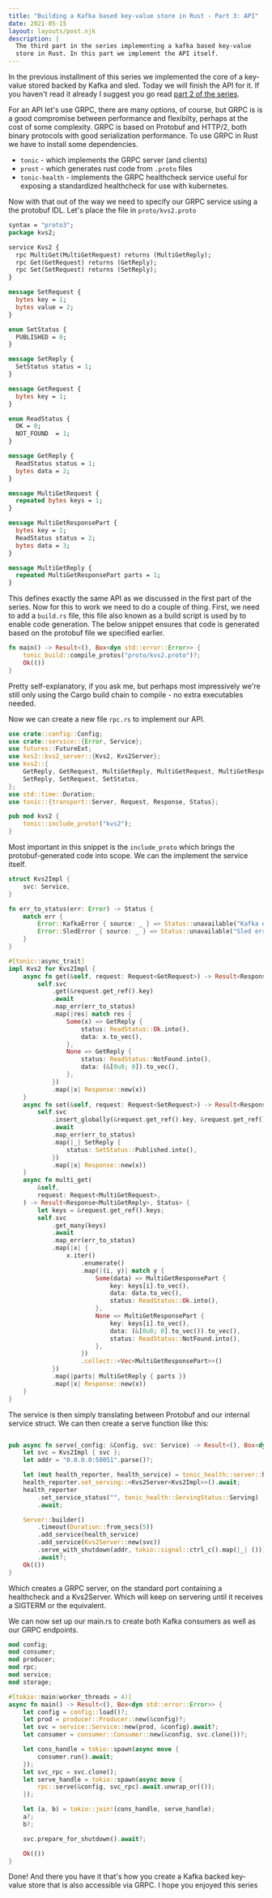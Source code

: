```yaml
---
title: "Building a Kafka based key-value store in Rust - Part 3: API"
date: 2021-05-15
layout: layouts/post.njk
description: |
  The third part in the series implementing a kafka based key-value
  store in Rust. In this part we implement the API itself.
---
```


In the previous installment of this series we implemented the core of a key-value stored backed by Kafka and sled. Today we will finish the API for it. If you haven't read it already I suggest you go read [part 2 of the series](posts/building-a-kafka-backed-key-value-store-in-rust-part-2-implementation).

For an API let's use GRPC, there are many options, of course, but GRPC is is a good compromise between performance and flexibilty, perhaps at the cost of some complexity. GRPC is based on Protobuf and HTTP/2, both binary protocols with good serialization performance. To use GRPC in Rust we have to install some dependencies.

- `tonic` - which implements the GRPC server (and clients)
- `prost` - which generates rust code from `.proto` files
- `tonic-health` - implements the GRPC healthcheck service useful for exposing a standardized healthcheck for use with kubernetes.

Now with that out of the way we need to specify our GRPC service using a the protobuf IDL. Let's place the file in `proto/kvs2.proto`

```proto
syntax = "proto3";
package kvs2;

service Kvs2 {
  rpc MultiGet(MultiGetRequest) returns (MultiGetReply);
  rpc Get(GetRequest) returns (GetReply);
  rpc Set(SetRequest) returns (SetReply);
}

message SetRequest {
  bytes key = 1;
  bytes value = 2;
}

enum SetStatus {
  PUBLISHED = 0;
}

message SetReply {
  SetStatus status = 1;
}

message GetRequest {
  bytes key = 1;
}

enum ReadStatus {
  OK = 0;
  NOT_FOUND  = 1;
}

message GetReply {
  ReadStatus status = 1;
  bytes data = 2;
}

message MultiGetRequest {
  repeated bytes keys = 1;
}

message MultiGetResponsePart {
  bytes key = 1;
  ReadStatus status = 2;
  bytes data = 3;
}

message MultiGetReply {
  repeated MultiGetResponsePart parts = 1;
}
```

This defines exactly the same API as we discussed in the first part of the series. Now for this to work we need to do a couple of thing. First, we need to add a `build.rs` file, this file also known as a build script is used by to enable code generation. The below snippet ensures that code is generated based on the protobuf file we specified earlier.

```rust
fn main() -> Result<(), Box<dyn std::error::Error>> {
    tonic_build::compile_protos("proto/kvs2.proto")?;
    Ok(())
}
```

Pretty self-explanatory, if you ask me, but perhaps most impressively we're still only using the Cargo build chain to compile - no extra executables needed.

Now we can create a new file `rpc.rs` to implement our API.

```rust
use crate::config::Config;
use crate::service::{Error, Service};
use futures::FutureExt;
use kvs2::kvs2_server::{Kvs2, Kvs2Server};
use kvs2::{
    GetReply, GetRequest, MultiGetReply, MultiGetRequest, MultiGetResponsePart, ReadStatus,
    SetReply, SetRequest, SetStatus,
};
use std::time::Duration;
use tonic::{transport::Server, Request, Response, Status};

pub mod kvs2 {
    tonic::include_proto!("kvs2");
}
```

Most important in this snippet is the `include_proto` which brings the protobuf-generated code into scope. We can the implement the service itself.

```rust
struct Kvs2Impl {
    svc: Service,
}

fn err_to_status(err: Error) -> Status {
    match err {
        Error::KafkaError { source: _ } => Status::unavailable("Kafka error"),
        Error::SledError { source: _ } => Status::unavailable("Sled error"),
    }
}

#[tonic::async_trait]
impl Kvs2 for Kvs2Impl {
    async fn get(&self, request: Request<GetRequest>) -> Result<Response<GetReply>, Status> {
        self.svc
            .get(&request.get_ref().key)
            .await
            .map_err(err_to_status)
            .map(|res| match res {
                Some(x) => GetReply {
                    status: ReadStatus::Ok.into(),
                    data: x.to_vec(),
                },
                None => GetReply {
                    status: ReadStatus::NotFound.into(),
                    data: (&[0u8; 0]).to_vec(),
                },
            })
            .map(|x| Response::new(x))
    }
    async fn set(&self, request: Request<SetRequest>) -> Result<Response<SetReply>, Status> {
        self.svc
            .insert_globally(&request.get_ref().key, &request.get_ref().value)
            .await
            .map_err(err_to_status)
            .map(|_| SetReply {
                status: SetStatus::Published.into(),
            })
            .map(|x| Response::new(x))
    }
    async fn multi_get(
        &self,
        request: Request<MultiGetRequest>,
    ) -> Result<Response<MultiGetReply>, Status> {
        let keys = &request.get_ref().keys;
        self.svc
            .get_many(keys)
            .await
            .map_err(err_to_status)
            .map(|x| {
                x.iter()
                    .enumerate()
                    .map(|(i, y)| match y {
                        Some(data) => MultiGetResponsePart {
                            key: keys[i].to_vec(),
                            data: data.to_vec(),
                            status: ReadStatus::Ok.into(),
                        },
                        None => MultiGetResponsePart {
                            key: keys[i].to_vec(),
                            data: (&[0u8; 0].to_vec()).to_vec(),
                            status: ReadStatus::NotFound.into(),
                        },
                    })
                    .collect::<Vec<MultiGetResponsePart>>()
            })
            .map(|parts| MultiGetReply { parts })
            .map(|x| Response::new(x))
    }
}
```

The service is then simply translating between Protobuf and our internal service struct. We can then create a serve function like this:

```rust

pub async fn serve(_config: &Config, svc: Service) -> Result<(), Box<dyn std::error::Error>> {
    let svc = Kvs2Impl { svc };
    let addr = "0.0.0.0:50051".parse()?;

    let (mut health_reporter, health_service) = tonic_health::server::health_reporter();
    health_reporter.set_serving::<Kvs2Server<Kvs2Impl>>().await;
    health_reporter
        .set_service_status("", tonic_health::ServingStatus::Serving)
        .await;

    Server::builder()
        .timeout(Duration::from_secs(5))
        .add_service(health_service)
        .add_service(Kvs2Server::new(svc))
        .serve_with_shutdown(addr, tokio::signal::ctrl_c().map(|_| ()))
        .await?;
    Ok(())
}
```

Which creates a GRPC server, on the standard port containing a healthcheck and a Kvs2Server. Which will keep on servering until it receives a SIGTERM or the equivalent.

We can now set up our main.rs to create both Kafka consumers as well as our GRPC endpoints.

```rust
mod config;
mod consumer;
mod producer;
mod rpc;
mod service;
mod storage;

#[tokio::main(worker_threads = 4)]
async fn main() -> Result<(), Box<dyn std::error::Error>> {
    let config = config::load()?;
    let prod = producer::Producer::new(&config)?;
    let svc = service::Service::new(prod, &config).await?;
    let consumer = consumer::Consumer::new(&config, svc.clone())?;

    let cons_handle = tokio::spawn(async move {
        consumer.run().await;
    });
    let svc_rpc = svc.clone();
    let serve_handle = tokio::spawn(async move {
        rpc::serve(&config, svc_rpc).await.unwrap_or(());
    });

    let (a, b) = tokio::join!(cons_handle, serve_handle);
    a?;
    b?;

    svc.prepare_for_shutdown().await?;

    Ok(())
}
```

Done! And there you have it that's how you create a Kafka backed key-value store that is also accessible via GRPC. I hope you enjoyed this series
